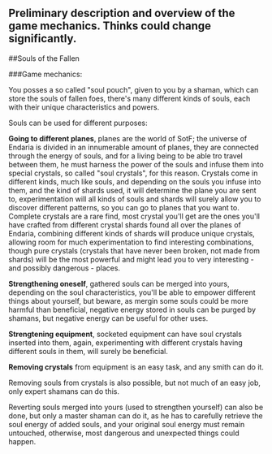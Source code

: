 ## Preliminary description and overview of the game mechanics. Thinks could change significantly.

##Souls of the Fallen

###Game mechanics:

You posses a so called "soul pouch", given to you by a shaman, which can store the souls of fallen foes, there's many different kinds of souls, each with their unique characteristics and powers.

Souls can be used for different purposes:

**Going to different planes**, planes are the world of SotF; the universe of Endaria is divided in an  innumerable amount of planes, they are connected through the energy of souls, and for a living being to be able tro travel between them, he must harness the power of the souls and infuse them into special crystals, so called "soul crystals", for this reason. Crystals come in different kinds, much like souls, and depending on the souls you infuse into them, and the kind of shards used, it will determine the plane you are sent to, experimentation will all kinds of souls and shards will surely allow you to discover different patterns, so you can go to planes that you want to.
Complete crystals are a rare find, most crystal you'll get are the ones you'll have crafted from different crystal shards found all over the planes of Endaria, combining different kinds of shards will produce unique crystals, allowing room for much experimentation to find interesting combinations, though pure crystals (crystals that have never been broken, not made from shards) will be the most powerful and might lead you to very interesting - and possibly dangerous - places.

**Strengthening oneself**, gathered souls can be merged into yours, depending on the soul characteristics, you'll be able to empower different things about yourself, but beware, as mergin some souls could be more harmful than beneficial, negative energy stored in souls can be purged by shamans, but negative energy can be useful for other uses.

**Strengtening equipment**, socketed equipment can have soul crystals inserted into them, again, experimenting with different crystals having different souls in them, will surely be beneficial.

**Removing crystals** from equipment is an easy task, and any smith can do it.

Removing souls from crystals is also possible, but not much of an easy job, only expert shamans can do this.

Reverting souls merged into yours (used to strengthen yourself) can also be done, but only a master shaman can do it, as he has to carefully retrieve the soul energy of added souls, and your original soul energy must remain untouched, otherwise, most dangerous and unexpected things could happen.
